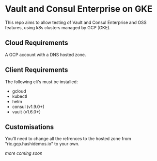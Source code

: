 # Vault and Consul Enterprise on GKE

This repo aims to allow testing of Vault and Consul Enterprise and OSS features, using k8s clusters managed by GCP (GKE).

## Cloud Requirements
A GCP account with a DNS hosted zone.
## Client Requirements
The following cli's must be installed:
 - gcloud
 - kubectl
 - helm
 - consul (v1.9.0+)
 - vault (v1.6.0+)

## Customisations
You'll need to change all the refrences to the hosted zone from "ric.gcp.hashidemos.io" to your own.

*more coming soon*
